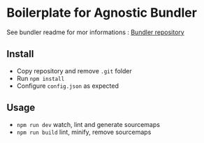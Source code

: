 # Boilerplate for Agnostic Bundler

See bundler readme for mor informations : [Bundler repository](https://github.com/PaulWeinsberg/agnostic-bundler)

## Install

* Copy repository and remove `.git` folder
* Run `npm install`
* Configure `config.json` as expected

## Usage

* `npm run dev` watch, lint and generate sourcemaps
* `npm run build` lint, minify, remove sourcemaps


